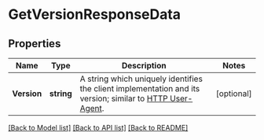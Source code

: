 # GetVersionResponseData

## Properties

Name | Type | Description | Notes
------------ | ------------- | ------------- | -------------
**Version** | **string** | A string which uniquely identifies the client implementation and its version; similar to [HTTP User-Agent](https://tools.ietf.org/html/rfc7231#section-5.5.3). | [optional] 

[[Back to Model list]](../README.md#documentation-for-models) [[Back to API list]](../README.md#documentation-for-api-endpoints) [[Back to README]](../README.md)


